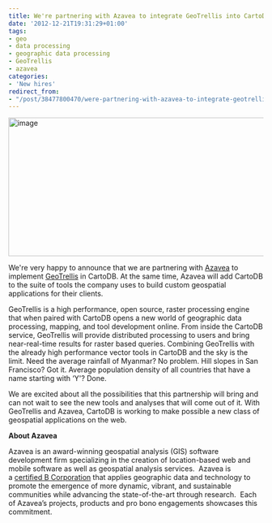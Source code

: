 ```yaml
---
title: We're partnering with Azavea to integrate GeoTrellis into CartoDB
date: '2012-12-21T19:31:29+01:00'
tags:
- geo
- data processing
- geographic data processing
- GeoTrellis
- azavea
categories:
- 'New hires'
redirect_from:
- "/post/38477800470/were-partnering-with-azavea-to-integrate-geotrellis/"
---
```


<img alt="image" height="273" src="http://i.imgur.com/abZa0.png" width="636"/>

We're very happy to announce that we are partnering with <a href="http://azavea.com/">Azavea</a> to implement <a href="http://www.azavea.com/products/geotrellis/">GeoTrellis</a> in CartoDB. At the same time, Azavea will add CartoDB to the suite of tools the company uses to build custom geospatial applications for their clients.

GeoTrellis is a high performance, open source, raster processing engine that when paired with CartoDB opens a new world of geographic data processing, mapping, and tool development online. From inside the CartoDB service, GeoTrellis will provide distributed processing to users and bring near-real-time results for raster based queries. Combining GeoTrellis with the already high performance vector tools in CartoDB and the sky is the limit. Need the average rainfall of Myanmar? No problem. Hill slopes in San Francisco? Got it. Average population density of all countries that have a name starting with &#8216;Y'? Done.

We are excited about all the possibilities that this partnership will bring and can not wait to see the new tools and analyses that will come out of it. With GeoTrellis and Azavea, CartoDB is working to make possible a new class of geospatial applications on the web. 

**About Azavea**

Azavea is an award-winning geospatial analysis (GIS) software development firm specializing in the creation of location-based web and mobile software as well as geospatial analysis services.  Azavea is a <a href="http://www.bcorporation.net/azavea">certified B Corporation</a> that applies geographic data and technology to promote the emergence of more dynamic, vibrant, and sustainable communities while advancing the state-of-the-art through research.  Each of Azavea’s projects, products and pro bono engagements showcases this commitment. 
